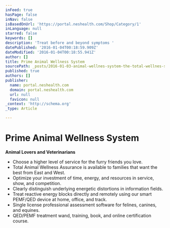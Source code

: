 ```yaml
---
inFeed: true
hasPage: false
inNav: false
isBasedOnUrl: 'https://portal.neshealth.com/Shop/Category/1'
inLanguage: null
starred: false
keywords: []
description: 'Treat before and beyond symptoms '
datePublished: '2016-01-04T00:18:59.909Z'
dateModified: '2016-01-04T00:18:55.941Z'
author: []
title: Prime Animal Wellness System
sourcePath: _posts/2016-01-03-animal-wellnes-system-the-total-wellnes-system-for-animals-a.md
published: true
authors: []
publisher:
  name: portal.neshealth.com
  domain: portal.neshealth.com
  url: null
  favicon: null
_context: 'http://schema.org'
_type: Article

---
```

# **Prime Animal Wellness System**

**Animal Lovers and Veterinarians**

* Choose a higher level of service for the furry friends you love. 
* Total Animal Wellness Assurance is available to families that want the best from East and West. 
* Optimize your investment of time, energy, and resources in service, show, and competition. 
* Clearly distinguish underlying energetic distortions in information fields.
* Treat reactive energy blocks directly and remotely using our smart PEMF/QED device at home, office, and track. 
* Single license professional assessment software for felines, canines, and equines. 
* QED/PEMF treatment wand, training, book, and online certification course.